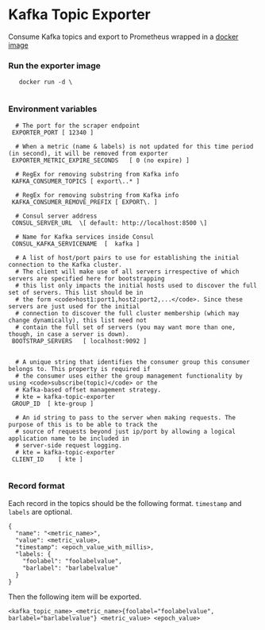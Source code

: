 # Kafka Topic Exporter

Consume Kafka topics and export to Prometheus wrapped in a [docker image](https://hub.docker.com/r/aviyam/kafka-topics-exporter)


### Run the exporter image

```
   docker run -d \
   
```

### Environment variables

```
  # The port for the scraper endpoint
 EXPORTER_PORT [ 12340 ]
 
  # When a metric (name & labels) is not updated for this time period (in second), it will be removed from exporter 
 EXPORTER_METRIC_EXPIRE_SECONDS   [ 0 (no expire) ]
 
  # RegEx for removing substring from Kafka info
 KAFKA_CONSUMER_TOPICS [ export\..* ]
 
  # RegEx for removing substring from Kafka info
 KAFKA_CONSUMER_REMOVE_PREFIX [ EXPORT\. ]

  # Consul server address
 CONSUL_SERVER_URL  \[ default: http://localhost:8500 \]
 
  # Name for Kafka services inside Consul
 CONSUL_KAFKA_SERVICENAME  [  kafka ]
 
  # A list of host/port pairs to use for establishing the initial connection to the Kafka cluster.
  # The client will make use of all servers irrespective of which servers are specified here for bootstrapping
  # this list only impacts the initial hosts used to discover the full set of servers. This list should be in
  # the form <code>host1:port1,host2:port2,...</code>. Since these servers are just used for the initial
  # connection to discover the full cluster membership (which may change dynamically), this list need not
  # contain the full set of servers (you may want more than one, though, in case a server is down).
 BOOTSTRAP_SERVERS   [ localhost:9092 ]
 
 
  # A unique string that identifies the consumer group this consumer belongs to. This property is required if
  # the consumer uses either the group management functionality by using <code>subscribe(topic)</code> or the
  # Kafka-based offset management strategy.
  # kte = kafka-topic-exporter
 GROUP_ID  [ kte-group ]

  # An id string to pass to the server when making requests. The purpose of this is to be able to track the
  # source of requests beyond just ip/port by allowing a logical application name to be included in
  # server-side request logging.
  # kte = kafka-topic-exporter
 CLIENT_ID    [ kte ]
 

```

### Record format

Each record in the topics should be the following format. `timestamp` and `labels` are optional.

```
{
  "name": "<metric_name>",
  "value": <metric_value>,
  "timestamp": <epoch_value_with_millis>,
  "labels: {
    "foolabel": "foolabelvalue",
    "barlabel": "barlabelvalue"
  }
}
```


Then the following item will be exported.

```
<kafka_topic_name>_<metric_name>{foolabel="foolabelvalue", barlabel="barlabelvalue"} <metric_value> <epoch_value>
```
